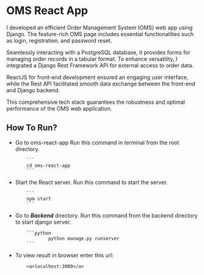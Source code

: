 <h1>OMS React App</h1>

I developed an efficient Order Management System (OMS) web app using Django. The feature-rich OMS page includes essential functionalities such as login, registration, and password reset. 

Seamlessly interacting with a PostgreSQL database, it provides forms for managing order records in a tabular format. To enhance versatility, I integrated a Django Rest Framework API for external access to order data. 

ReactJS for front-end development ensured an engaging user interface, while the Rest API facilitated smooth data exchange between the front-end and Django backend.

This comprehensive tech stack guarantees the robustness and optimal performance of the OMS web application.

<h2>How To Run?</h2>

<ul>
<li> Go to oms-react-app
        Run this command in terminal from the root directory.
        
        ```
        cd oms-react-app
        ``` 
        
</li>

<li> Start the React server.
        Run this command to start the server.
        
        ```
        npm start
        ```
        
</li>
<li> Go to <b><i>Backend</i></b> directory.
        Run this command from the backend directory to start django server.
        
        ```python
                python manage.py runserver
        ```
</li>
<li>
 To view result in browser enter this url:
        
        <a>localhost:3000</a> 
 </li>
</ul>
